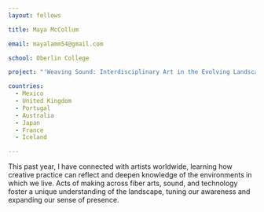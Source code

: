 ```yaml
---
layout: fellows

title: Maya McCollum

email: mayalamm54@gmail.com

school: Oberlin College

project: "'Weaving Sound: Interdisciplinary Art in the Evolving Landscape'"

countries:
  - Mexico
  - United Kingdom
  - Portugal
  - Australia
  - Japan
  - France
  - Iceland

---
```


This past year, I have connected with artists worldwide, learning how creative practice can reflect and deepen knowledge of the environments in which we live. Acts of making across fiber arts, sound, and technology foster a unique understanding of the landscape, tuning our awareness and expanding our sense of presence.
